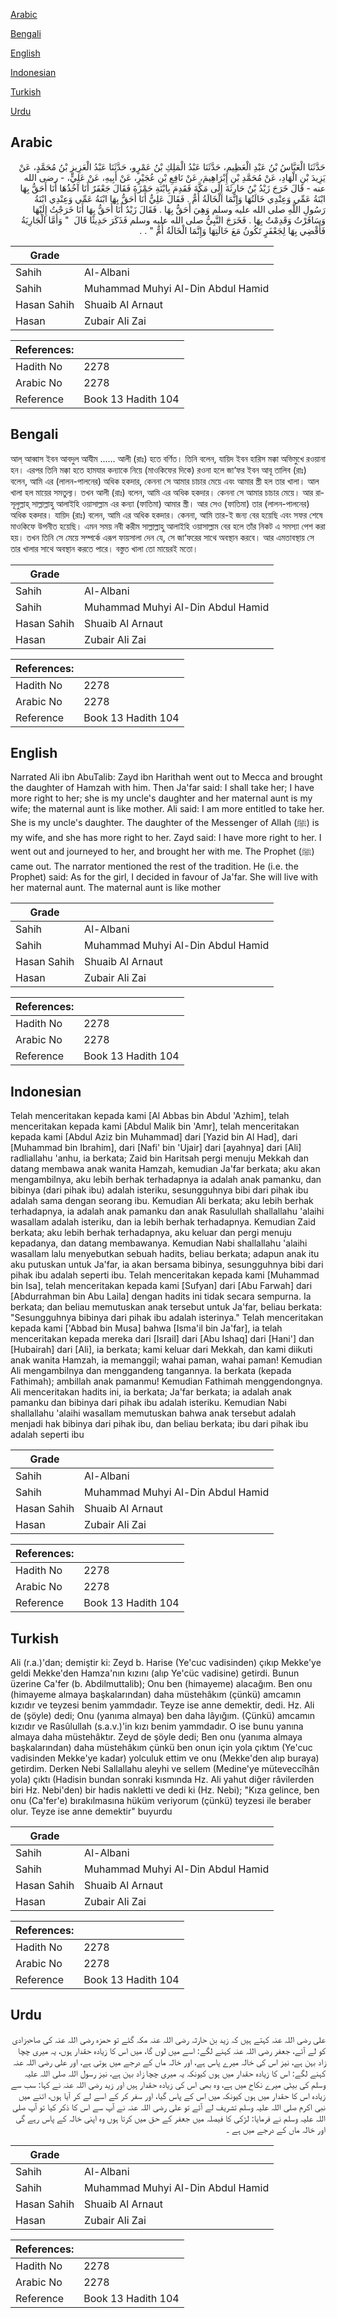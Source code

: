 [Arabic](#arabic)

[Bengali](#bengali)

[English](#english)

[Indonesian](#indonesian)

[Turkish](#turkish)

[Urdu](#urdu)

## Arabic


<div dir="rtl" lang="ar" style={{fontSize:'larger',backgroundColor:'#f8f9fa',padding:20}}>
حَدَّثَنَا الْعَبَّاسُ بْنُ عَبْدِ الْعَظِيمِ، حَدَّثَنَا عَبْدُ الْمَلِكِ بْنُ عَمْرٍو، حَدَّثَنَا عَبْدُ الْعَزِيزِ بْنُ مُحَمَّدٍ، عَنْ يَزِيدَ بْنِ الْهَادِ، عَنْ مُحَمَّدِ بْنِ إِبْرَاهِيمَ، عَنْ نَافِعِ بْنِ عُجَيْرٍ، عَنْ أَبِيهِ، عَنْ عَلِيٍّ، - رضى الله عنه - قَالَ خَرَجَ زَيْدُ بْنُ حَارِثَةَ إِلَى مَكَّةَ فَقَدِمَ بِابْنَةِ حَمْزَةَ فَقَالَ جَعْفَرٌ أَنَا آخُذُهَا أَنَا أَحَقُّ بِهَا ابْنَةُ عَمِّي وَعِنْدِي خَالَتُهَا وَإِنَّمَا الْخَالَةُ أُمٌّ ‏.‏ فَقَالَ عَلِيٌّ أَنَا أَحَقُّ بِهَا ابْنَةُ عَمِّي وَعِنْدِي ابْنَةُ رَسُولِ اللَّهِ صلى الله عليه وسلم وَهِيَ أَحَقُّ بِهَا ‏.‏ فَقَالَ زَيْدٌ أَنَا أَحَقُّ بِهَا أَنَا خَرَجْتُ إِلَيْهَا وَسَافَرْتُ وَقَدِمْتُ بِهَا ‏.‏ فَخَرَجَ النَّبِيُّ صلى الله عليه وسلم فَذَكَرَ حَدِيثًا قَالَ ‏ "‏ وَأَمَّا الْجَارِيَةُ فَأَقْضِي بِهَا لِجَعْفَرٍ تَكُونُ مَعَ خَالَتِهَا وَإِنَّمَا الْخَالَةُ أُمٌّ ‏"‏ ‏.‏ ‏.‏
</div>
<div style={{backgroundColor:'#f8f9fa',padding:20, marginBottom: 10}}><table> <thead> <tr> <th>Grade</th> <th></th> </tr> </thead> <tbody> <tr><td>Sahih</td><td>Al-Albani</td></tr><tr><td>Sahih</td><td>Muhammad Muhyi Al-Din Abdul Hamid</td></tr><tr><td>Hasan Sahih</td><td>Shuaib Al Arnaut</td></tr><tr><td>Hasan</td><td>Zubair Ali Zai</td></tr></tbody></table><table> <thead> <tr> <th>References:</th> <th></th> </tr> </thead> <tbody><tr><td>Hadith No</td><td>2278</td></tr><tr><td>Arabic No</td><td>2278</td></tr><tr><td>Reference</td><td>Book 13 Hadith 104</td></tr></tbody></table></div>

## Bengali


<div dir="ltr" lang="bn" style={{fontSize:'larger',backgroundColor:'#f8f9fa',padding:20}}>
আল্ আব্বাস ইবন আবদুল আযীম ...... আলী (রাঃ) হতে বর্ণিত। তিনি বলেন, যায়িদ ইবন হারিস মক্কা অভিমুখে রওয়ানা হন। এরপর তিনি মক্কা হতে হামযার কন্যাকে নিয়ে (মাওকিফের দিকে) রওনা হলে জা‘ফর ইবন আবূ তালিব (রাঃ) বলেন, আমি এর (লালন-পালনের) অধিক হকদার, কেননা সে আমার চাচার মেয়ে এবং আমার স্ত্রী হল তার খালা। আল খালা হল মায়ের সমতুল্য। তখন আলী (রাঃ) বলেন, আমি এর অধিক হকদার। কেননা সে আমার চাচার মেয়ে। আর রাসূলুল্লাহ্ সাল্লাল্লাহু আলাইহি ওয়াসাল্লাম এর কন্যা (ফাতিমা) আমার স্ত্রী। আর সেও (ফাতিমা) তার (লালন-পালনের) অধিক হকদার। যায়িদ (রাঃ) বলেন, আমি এর অধিক হকদার। কেননা, আমি তার-ই জন্য বের হয়েছি এবং সফর শেষে মাওকিফে উপনীত হয়েছি। এমন সময় নবী করীম সাল্লাল্লাহু আলাইহি ওয়াসাল্লাম বের হলে তাঁর নিকট এ সমস্যা পেশ করা হয়। তখন তিনি সে মেয়ে সম্পর্কে এরূপ ফায়সালা দেন যে, সে জা‘ফরের সাথে অবস্থান করবে। আর এমতাবস্থায় সে তার খালার সাথে অবস্থান করতে পারে। বস্তুত খালা তো মায়েরই মতো।
</div>
<div style={{backgroundColor:'#f8f9fa',padding:20, marginBottom: 10}}><table> <thead> <tr> <th>Grade</th> <th></th> </tr> </thead> <tbody> <tr><td>Sahih</td><td>Al-Albani</td></tr><tr><td>Sahih</td><td>Muhammad Muhyi Al-Din Abdul Hamid</td></tr><tr><td>Hasan Sahih</td><td>Shuaib Al Arnaut</td></tr><tr><td>Hasan</td><td>Zubair Ali Zai</td></tr></tbody></table><table> <thead> <tr> <th>References:</th> <th></th> </tr> </thead> <tbody><tr><td>Hadith No</td><td>2278</td></tr><tr><td>Arabic No</td><td>2278</td></tr><tr><td>Reference</td><td>Book 13 Hadith 104</td></tr></tbody></table></div>

## English


<div dir="ltr" lang="en" style={{fontSize:'larger',backgroundColor:'#f8f9fa',padding:20}}>
Narrated Ali ibn AbuTalib: Zayd ibn Harithah went out to Mecca and brought the daughter of Hamzah with him. Then Ja'far said: I shall take her; I have more right to her; she is my uncle's daughter and her maternal aunt is my wife; the maternal aunt is like mother. Ali said: I am more entitled to take her. She is my uncle's daughter. The daughter of the Messenger of Allah (ﷺ) is my wife, and she has more right to her. Zayd said: I have more right to her. I went out and journeyed to her, and brought her with me. The Prophet (ﷺ) came out. The narrator mentioned the rest of the tradition. He (i.e. the Prophet) said: As for the girl, I decided in favour of Ja'far. She will live with her maternal aunt. The maternal aunt is like mother
</div>
<div style={{backgroundColor:'#f8f9fa',padding:20, marginBottom: 10}}><table> <thead> <tr> <th>Grade</th> <th></th> </tr> </thead> <tbody> <tr><td>Sahih</td><td>Al-Albani</td></tr><tr><td>Sahih</td><td>Muhammad Muhyi Al-Din Abdul Hamid</td></tr><tr><td>Hasan Sahih</td><td>Shuaib Al Arnaut</td></tr><tr><td>Hasan</td><td>Zubair Ali Zai</td></tr></tbody></table><table> <thead> <tr> <th>References:</th> <th></th> </tr> </thead> <tbody><tr><td>Hadith No</td><td>2278</td></tr><tr><td>Arabic No</td><td>2278</td></tr><tr><td>Reference</td><td>Book 13 Hadith 104</td></tr></tbody></table></div>

## Indonesian


<div dir="ltr" lang="id" style={{fontSize:'larger',backgroundColor:'#f8f9fa',padding:20}}>
Telah menceritakan kepada kami [Al Abbas bin Abdul 'Azhim], telah menceritakan kepada kami [Abdul Malik bin 'Amr], telah menceritakan kepada kami [Abdul Aziz bin Muhammad] dari [Yazid bin Al Had], dari [Muhammad bin Ibrahim], dari [Nafi' bin 'Ujair] dari [ayahnya] dari [Ali] radliallahu 'anhu, ia berkata; Zaid bin Haritsah pergi menuju Mekkah dan datang membawa anak wanita Hamzah, kemudian Ja'far berkata; aku akan mengambilnya, aku lebih berhak terhadapnya ia adalah anak pamanku, dan bibinya (dari pihak ibu) adalah isteriku, sesungguhnya bibi dari pihak ibu adalah sama dengan seorang ibu. Kemudian Ali berkata; aku lebih berhak terhadapnya, ia adalah anak pamanku dan anak Rasulullah shallallahu 'alaihi wasallam adalah isteriku, dan ia lebih berhak terhadapnya. Kemudian Zaid berkata; aku lebih berhak terhadapnya, aku keluar dan pergi menuju kepadanya, dan datang membawanya. Kemudian Nabi shallallahu 'alaihi wasallam lalu menyebutkan sebuah hadits, beliau berkata; adapun anak itu aku putuskan untuk Ja'far, ia akan bersama bibinya, sesungguhnya bibi dari pihak ibu adalah seperti ibu. Telah menceritakan kepada kami [Muhammad bin Isa], telah menceritakan kepada kami [Sufyan] dari [Abu Farwah] dari [Abdurrahman bin Abu Laila] dengan hadits ini tidak secara sempurna. Ia berkata; dan beliau memutuskan anak tersebut untuk Ja'far, beliau berkata: "Sesungguhnya bibinya dari pihak ibu adalah isterinya." Telah menceritakan kepada kami ['Abbad bin Musa] bahwa [Isma'il bin Ja'far], ia telah menceritakan kepada mereka dari [Israil] dari [Abu Ishaq] dari [Hani'] dan [Hubairah] dari [Ali], ia berkata; kami keluar dari Mekkah, dan kami diikuti anak wanita Hamzah, ia memanggil; wahai paman, wahai paman! Kemudian Ali mengambilnya dan menggandeng tangannya. Ia berkata (kepada Fathimah); ambillah anak pamanmu! Kemudian Fathimah menggendongnya. Ali menceritakan hadits ini, ia berkata; Ja'far berkata; ia adalah anak pamanku dan bibinya dari pihak ibu adalah isteriku. Kemudian Nabi shallallahu 'alaihi wasallam memutuskan bahwa anak tersebut adalah menjadi hak bibinya dari pihak ibu, dan beliau berkata; ibu dari pihak ibu adalah seperti ibu
</div>
<div style={{backgroundColor:'#f8f9fa',padding:20, marginBottom: 10}}><table> <thead> <tr> <th>Grade</th> <th></th> </tr> </thead> <tbody> <tr><td>Sahih</td><td>Al-Albani</td></tr><tr><td>Sahih</td><td>Muhammad Muhyi Al-Din Abdul Hamid</td></tr><tr><td>Hasan Sahih</td><td>Shuaib Al Arnaut</td></tr><tr><td>Hasan</td><td>Zubair Ali Zai</td></tr></tbody></table><table> <thead> <tr> <th>References:</th> <th></th> </tr> </thead> <tbody><tr><td>Hadith No</td><td>2278</td></tr><tr><td>Arabic No</td><td>2278</td></tr><tr><td>Reference</td><td>Book 13 Hadith 104</td></tr></tbody></table></div>

## Turkish


<div dir="ltr" lang="tr" style={{fontSize:'larger',backgroundColor:'#f8f9fa',padding:20}}>
Ali (r.a.)'dan; demiştir ki: Zeyd b. Harise (Ye'cuc vadisinden) çıkıp Mekke'ye geldi Mekke'den Hamza'nın kızını (alıp Ye'cüc vadisine) getirdi. Bunun üzerine Ca'fer (b. Abdilmuttalib); Onu ben (himayeme) alacağım. Ben onu (himayeme almaya başkalarından) daha müstehâkım (çünkü) amcamın kızıdır ve teyzesi benim yammdadır. Teyze ise anne demektir, dedi. Hz. Ali de (şöyle) dedi; Onu (yanıma almaya) ben daha lâyığım. (Çünkü) amcamın kızıdır ve Rasûlullah (s.a.v.)'in kızı benim yammdadır. O ise bunu yanına almaya daha müstehâktır. Zeyd de şöyle dedi; Ben onu (yanıma almaya başkalarından) daha müstehâkım çünkü ben onun için yola çıktım (Ye'cuc vadisinden Mekke'ye kadar) yolculuk ettim ve onu (Mekke'den alıp buraya) getirdim. Derken Nebi Sallallahu aleyhi ve sellem (Medine'ye müteveccîhân yola) çıktı (Hadisin bundan sonraki kısmında Hz. Ali yahut diğer râvilerden biri Hz. Nebi'den) bir hadis nakletti ve dedi ki (Hz. Nebi); "Kıza gelince, ben onu (Ca'fer'e) bırakılmasına hüküm veriyorum (çünkü) teyzesi ile beraber olur. Teyze ise anne demektir" buyurdu
</div>
<div style={{backgroundColor:'#f8f9fa',padding:20, marginBottom: 10}}><table> <thead> <tr> <th>Grade</th> <th></th> </tr> </thead> <tbody> <tr><td>Sahih</td><td>Al-Albani</td></tr><tr><td>Sahih</td><td>Muhammad Muhyi Al-Din Abdul Hamid</td></tr><tr><td>Hasan Sahih</td><td>Shuaib Al Arnaut</td></tr><tr><td>Hasan</td><td>Zubair Ali Zai</td></tr></tbody></table><table> <thead> <tr> <th>References:</th> <th></th> </tr> </thead> <tbody><tr><td>Hadith No</td><td>2278</td></tr><tr><td>Arabic No</td><td>2278</td></tr><tr><td>Reference</td><td>Book 13 Hadith 104</td></tr></tbody></table></div>

## Urdu


<div dir="rtl" lang="ur" style={{fontSize:'larger',backgroundColor:'#f8f9fa',padding:20}}>
علی رضی اللہ عنہ کہتے ہیں کہ زید بن حارثہ رضی اللہ عنہ مکہ گئے تو حمزہ رضی اللہ عنہ کی صاحبزادی کو لے آئے، جعفر رضی اللہ عنہ کہنے لگے: اسے میں لوں گا، میں اس کا زیادہ حقدار ہوں، یہ میری چچا زاد بہن ہے، نیز اس کی خالہ میرے پاس ہے، اور خالہ ماں کے درجے میں ہوتی ہے، اور علی رضی اللہ عنہ کہنے لگے: اس کا زیادہ حقدار میں ہوں کیونکہ یہ میری چچا زاد بہن ہے، نیز رسول اللہ صلی اللہ علیہ وسلم کی بیٹی میرے نکاح میں ہے، وہ بھی اس کی زیادہ حقدار ہیں اور زید رضی اللہ عنہ نے کہا: سب سے زیادہ اس کا حقدار میں ہوں کیونکہ میں اس کے پاس گیا، اور سفر کر کے اسے لے کر آیا ہوں، اتنے میں نبی اکرم صلی اللہ علیہ وسلم تشریف لے آئے تو علی رضی اللہ عنہ نے آپ سے اس کا ذکر کیا تو آپ صلی اللہ علیہ وسلم نے فرمایا: لڑکی کا فیصلہ میں جعفر کے حق میں کرتا ہوں وہ اپنی خالہ کے پاس رہے گی اور خالہ ماں کے درجے میں ہے ۔
</div>
<div style={{backgroundColor:'#f8f9fa',padding:20, marginBottom: 10}}><table> <thead> <tr> <th>Grade</th> <th></th> </tr> </thead> <tbody> <tr><td>Sahih</td><td>Al-Albani</td></tr><tr><td>Sahih</td><td>Muhammad Muhyi Al-Din Abdul Hamid</td></tr><tr><td>Hasan Sahih</td><td>Shuaib Al Arnaut</td></tr><tr><td>Hasan</td><td>Zubair Ali Zai</td></tr></tbody></table><table> <thead> <tr> <th>References:</th> <th></th> </tr> </thead> <tbody><tr><td>Hadith No</td><td>2278</td></tr><tr><td>Arabic No</td><td>2278</td></tr><tr><td>Reference</td><td>Book 13 Hadith 104</td></tr></tbody></table></div>